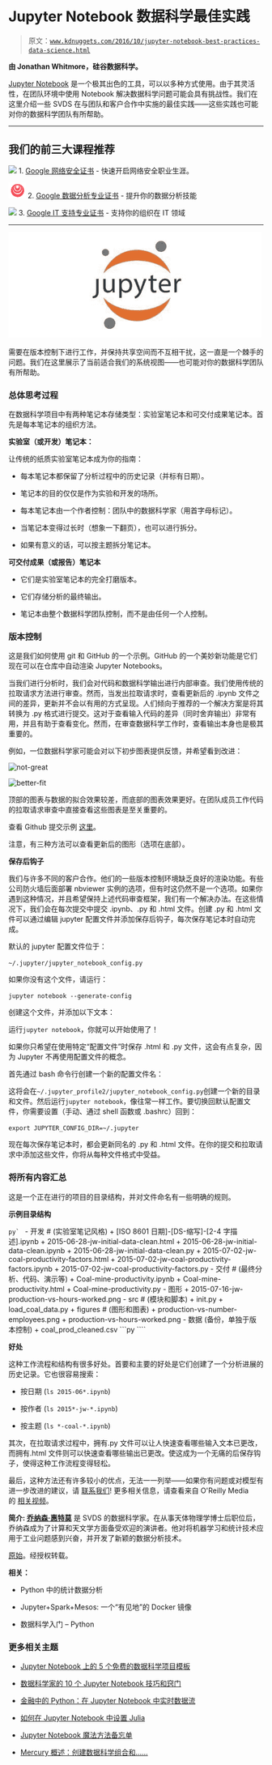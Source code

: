 # Jupyter Notebook 数据科学最佳实践

> 原文：[`www.kdnuggets.com/2016/10/jupyter-notebook-best-practices-data-science.html`](https://www.kdnuggets.com/2016/10/jupyter-notebook-best-practices-data-science.html)

**由 Jonathan Whitmore，硅谷数据科学。**

[Jupyter Notebook](http://www.jupyter.org/) 是一个极其出色的工具，可以以多种方式使用。由于其灵活性，在团队环境中使用 Notebook 解决数据科学问题可能会具有挑战性。我们在这里介绍一些 SVDS 在与团队和客户合作中实施的最佳实践——这些实践也可能对你的数据科学团队有所帮助。

* * *

## 我们的前三大课程推荐

![](img/0244c01ba9267c002ef39d4907e0b8fb.png) 1\. [Google 网络安全证书](https://www.kdnuggets.com/google-cybersecurity) - 快速开启网络安全职业生涯。

![](img/e225c49c3c91745821c8c0368bf04711.png) 2\. [Google 数据分析专业证书](https://www.kdnuggets.com/google-data-analytics) - 提升你的数据分析技能

![](img/0244c01ba9267c002ef39d4907e0b8fb.png) 3\. [Google IT 支持专业证书](https://www.kdnuggets.com/google-itsupport) - 支持你的组织在 IT 领域

* * *

![Jupyter](img/f79919b082e4195113c37e791c8cd699.png)

需要在版本控制下进行工作，并保持共享空间而不互相干扰，这一直是一个棘手的问题。我们在这里展示了当前适合我们的系统视图——也可能对你的数据科学团队有所帮助。

### 总体思考过程

在数据科学项目中有两种笔记本存储类型：实验室笔记本和可交付成果笔记本。首先是每本笔记本的组织方法。

**实验室（或开发）笔记本：**

让传统的纸质实验室笔记本成为你的指南：

+   每本笔记本都保留了分析过程中的历史记录（并标有日期）。

+   笔记本的目的仅仅是作为实验和开发的场所。

+   每本笔记本由一个作者控制：团队中的数据科学家（用首字母标记）。

+   当笔记本变得过长时（想象一下翻页），也可以进行拆分。

+   如果有意义的话，可以按主题拆分笔记本。

**可交付成果（或报告）笔记本**

+   它们是实验室笔记本的完全打磨版本。

+   它们存储分析的最终输出。

+   笔记本由整个数据科学团队控制，而不是由任何一个人控制。

### 版本控制

这是我们如何使用 git 和 GitHub 的一个示例。GitHub 的一个美妙新功能是它们现在可以在仓库中自动渲染 Jupyter Notebooks。

当我们进行分析时，我们会对代码和数据科学输出进行内部审查。我们使用传统的拉取请求方法进行审查。然而，当发出拉取请求时，查看更新后的 .ipynb 文件之间的差异，更新并不会以有用的方式呈现。人们倾向于推荐的一个解决方案是将其转换为 .py 格式进行提交。这对于查看输入代码的差异（同时舍弃输出）非常有用，并且有助于查看变化。然而，在审查数据科学工作时，查看输出本身也是极其重要的。

例如，一位数据科学家可能会对以下初步图表提供反馈，并希望看到改进：

![not-great](http://www.svds.com/wp-content/uploads/2015/09/not-great.png)

![better-fit](http://www.svds.com/wp-content/uploads/2015/09/better-fit.png)

顶部的图表与数据的拟合效果较差，而底部的图表效果更好。在团队成员工作代码的拉取请求审查中直接查看这些图表是至关重要的。

查看 Github 提交示例 [这里](https://github.com/jbwhit/OSCON-2015/commit/6750b962606db27f69162b802b5de4f84ac916d5)。

注意，有三种方法可以查看更新后的图形（选项在底部）。

**保存后钩子**

我们与许多不同的客户合作。他们的一些版本控制环境缺乏良好的渲染功能。有些公司防火墙后面部署 nbviewer 实例的选项，但有时这仍然不是一个选项。如果你遇到这种情况，并且希望保持上述代码审查框架，我们有一个解决办法。在这些情况下，我们会在每次提交中提交 .ipynb、.py 和 .html 文件。创建 .py 和 .html 文件可以通过编辑 jupyter 配置文件并添加保存后钩子，每次保存笔记本时自动完成。

默认的 jupyter 配置文件位于：

`~/.jupyter/jupyter_notebook_config.py`

如果你没有这个文件，请运行：

`jupyter notebook --generate-config`

创建这个文件，并添加以下文本：

运行`jupyter notebook`，你就可以开始使用了！

如果你只希望在使用特定“配置文件”时保存 .html 和 .py 文件，这会有点复杂，因为 Jupyter 不再使用配置文件的概念。

首先通过 bash 命令行创建一个新的配置文件名：

这将会在`~/.jupyter_profile2/jupyter_notebook_config.py`创建一个新的目录和文件。然后运行`jupyter notebook`，像往常一样工作。要切换回默认配置文件，你需要设置（手动、通过 shell 函数或 .bashrc）回到：

`export JUPYTER_CONFIG_DIR=~/.jupyter`

现在每次保存笔记本时，都会更新同名的 .py 和 .html 文件。在你的提交和拉取请求中添加这些文件，你将从每种文件格式中受益。

### 将所有内容汇总

这是一个正在进行的项目的目录结构，并对文件命名有一些明确的规则。

**示例目录结构**

```py` ```   - 开发 # (实验室笔记风格)   + [ISO 8601 日期]-[DS-缩写]-[2-4 字描述].ipynb   + 2015-06-28-jw-initial-data-clean.html   + 2015-06-28-jw-initial-data-clean.ipynb   + 2015-06-28-jw-initial-data-clean.py   + 2015-07-02-jw-coal-productivity-factors.html   + 2015-07-02-jw-coal-productivity-factors.ipynb   + 2015-07-02-jw-coal-productivity-factors.py  - 交付 # (最终分析、代码、演示等)   + Coal-mine-productivity.ipynb   + Coal-mine-productivity.html   + Coal-mine-productivity.py  - 图形   + 2015-07-16-jw-production-vs-hours-worked.png  - src # (模块和脚本)   + init.py   + load_coal_data.py   + figures # (图形和图表)   + production-vs-number-employees.png   + production-vs-hours-worked.png  - 数据 (备份，单独于版本控制)   + coal_prod_cleaned.csv ```py ````

**好处**

这种工作流程和结构有很多好处。首要和主要的好处是它们创建了一个分析进展的历史记录。它也很容易搜索：

+   按日期 (`ls 2015-06*.ipynb`)

+   按作者 (`ls 2015*-jw-*.ipynb`)

+   按主题 (`ls *-coal-*.ipynb`)

其次，在拉取请求过程中，拥有.py 文件可以让人快速查看哪些输入文本已更改，而拥有.html 文件则可以快速查看哪些输出已更改。使这成为一个无痛的后保存钩子，使得这种工作流程变得轻松。

最后，这种方法还有许多较小的优点，无法一一列举——如果你有问题或对模型有进一步改进的建议，请 [联系我们](http://www.svds.com/contact/)! 更多相关信息，请查看来自 O'Reilly Media 的 [相关视频](http://shop.oreilly.com/product/0636920044260.do)。

**简介: [乔纳森·惠特莫](https://www.linkedin.com/in/jonathanbwhitmore/)** 是 SVDS 的数据科学家。在从事天体物理学博士后职位后，乔纳森成为了计算和天文学方面备受欢迎的演讲者。他对将机器学习和统计技术应用于工业问题感到兴奋，并开发了新颖的数据分析技术。

[原始](https://www.svds.com/tbt-jupyter-notebook-best-practices-data-science/?utm_source=kdnuggets&utm_medium=referral)。经授权转载。

**相关：**

+   Python 中的统计数据分析

+   Jupyter+Spark+Mesos: 一个“有见地”的 Docker 镜像

+   数据科学入门 – Python

### 更多相关主题

+   [Jupyter Notebook 上的 5 个免费的数据科学项目模板](https://www.kdnuggets.com/5-free-templates-for-data-science-projects-on-jupyter-notebook)

+   [数据科学家的 10 个 Jupyter Notebook 技巧和窍门](https://www.kdnuggets.com/2023/06/10-jupyter-notebook-tips-tricks-data-scientists.html)

+   [金融中的 Python：在 Jupyter Notebook 中实时数据流](https://www.kdnuggets.com/python-in-finance-real-time-data-streaming-within-jupyter-notebook)

+   [如何在 Jupyter Notebook 中设置 Julia](https://www.kdnuggets.com/2022/11/setup-julia-jupyter-notebook.html)

+   [Jupyter Notebook 魔法方法备忘单](https://www.kdnuggets.com/jupyter-notebook-magic-methods-cheat-sheet)

+   [Mercury 概述：创建数据科学组合和……](https://www.kdnuggets.com/2022/05/overview-mercury-creating-data-science-portfolio-notebook-based-webapps.html)
